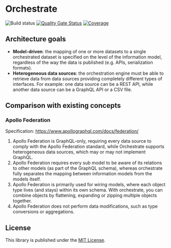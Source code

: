 # Orchestrate

![Build status](https://github.com/dotwebstack/orchestrate/actions/workflows/build.yml/badge.svg)
[![Quality Gate Status](https://sonarcloud.io/api/project_badges/measure?project=org.dotwebstack.orchestrate%3Aorchestrate&metric=alert_status)](https://sonarcloud.io/dashboard?id=org.dotwebstack.orchestrate%3Aorchestrate)
[![Coverage](https://sonarcloud.io/api/project_badges/measure?project=org.dotwebstack.orchestrate%3Aorchestrate&metric=coverage)](https://sonarcloud.io/dashboard?id=org.dotwebstack.orchestrate%3Aorchestrate)

## Architecture goals

- **Model-driven**: the mapping of one or more datasets to a single orchestrated dataset is specified on the level of the information model, regardless of the way the data is published (e.g. APIs, serialization formats). 
- **Heterogeneous data sources**: the orchestration engine must be able to retrieve data from data sources providing completely different types of interfaces. For example: one data source can be a REST API, while another data source can be a GraphQL API or a CSV file.

## Comparison with existing concepts

### Apollo Federation

Specification: https://www.apollographql.com/docs/federation/

1. Apollo Federation is GraphQL-only, requiring every data source to comply with the Apollo Federation standard, while Orchestrate supports heterogeneous data sources, which may or may not implement GraphQL.
2. Apollo Federation requires every sub model to be aware of its relations to other models (as part of the GraphQL schema), whereas orchestrate fully separates the mapping between information models from the models itself. 
3. Apollo Federation is primarily used for wiring models, where each object type lives (and stays) within its own schema. With orchestrate, you can combine objects by flattening, expanding or zipping multiple objects together.
4. Apollo Federation does not perform data modifications, such as type conversions or aggregations.

## License

This library is published under the [MIT License](LICENSE.md).
